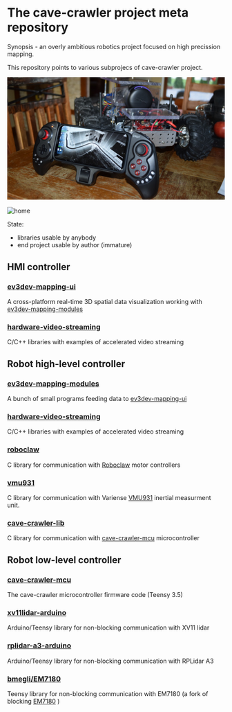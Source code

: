 The cave-crawler project meta repository 
========================================

Synopsis - an overly ambitious robotics project focused on high precission mapping.

This repository points to various subprojecs of cave-crawler project.

![cave_crawler](https://raw.githubusercontent.com/bmegli/ev3dev-mapping-results/master/screenshots/offroad_android_non_EV3.jpg "The Cave Crawler Project")

![home](https://user-images.githubusercontent.com/9095769/54776565-b74d6080-4c10-11e9-9746-9f50cc3b9b63.png "Home, sweet home...")

State:
- libraries usable by anybody
- end project usable by author (immature)

## HMI controller

### [ev3dev-mapping-ui](https://github.com/bmegli/ev3dev-mapping-ui)

A cross-platform real-time 3D spatial data visualization working with [ev3dev-mapping-modules](https://github.com/bmegli/ev3dev-mapping-modules)

### [hardware-video-streaming](https://github.com/bmegli/hardware-video-streaming)

C/C++ libraries with examples of accelerated video streaming

## Robot high-level controller

### [ev3dev-mapping-modules](https://github.com/bmegli/ev3dev-mapping-modules)

A bunch of small programs feeding data to [ev3dev-mapping-ui](https://github.com/bmegli/ev3dev-mapping-ui)

### [hardware-video-streaming](https://github.com/bmegli/hardware-video-streaming)

C/C++ libraries with examples of accelerated video streaming

### [roboclaw](https://github.com/bmegli/roboclaw)

C library for communication with [Roboclaw](http://www.basicmicro.com/) motor controllers

### [vmu931](https://github.com/bmegli/vmu931)

C library for communication with Variense [VMU931](https://variense.com/product/vmu931/) inertial measurment unit.

### [cave-crawler-lib](https://github.com/bmegli/cave-crawler-lib)

C library for communication with [cave-crawler-mcu](https://github.com/bmegli/cave-crawler-mcu) microcontroller

## Robot low-level controller

### [cave-crawler-mcu](https://github.com/bmegli/cave-crawler-mcu)

The cave-crawler microcontroller firmware code (Teensy 3.5)

### [xv11lidar-arduino](https://github.com/bmegli/xv11lidar-arduino)

Arduino/Teensy library for non-blocking communication with XV11 lidar 

### [rplidar-a3-arduino](https://github.com/bmegli/rplidar-a3-arduino)

Arduino/Teensy library for non-blocking communication with RPLidar A3

### [bmegli/EM7180](https://github.com/bmegli/EM7180/tree/async-i2c)

Teensy library for non-blocking communication with EM7180 (a fork of blocking [EM7180](https://github.com/simondlevy/EM7180) )


